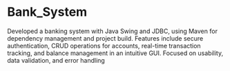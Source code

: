 # Bank_System
Developed a banking system with Java Swing and JDBC, using Maven for dependency management and project build. Features include secure authentication, CRUD operations for accounts, real-time transaction tracking, and balance management in an intuitive GUI. Focused on usability, data validation, and error handling
